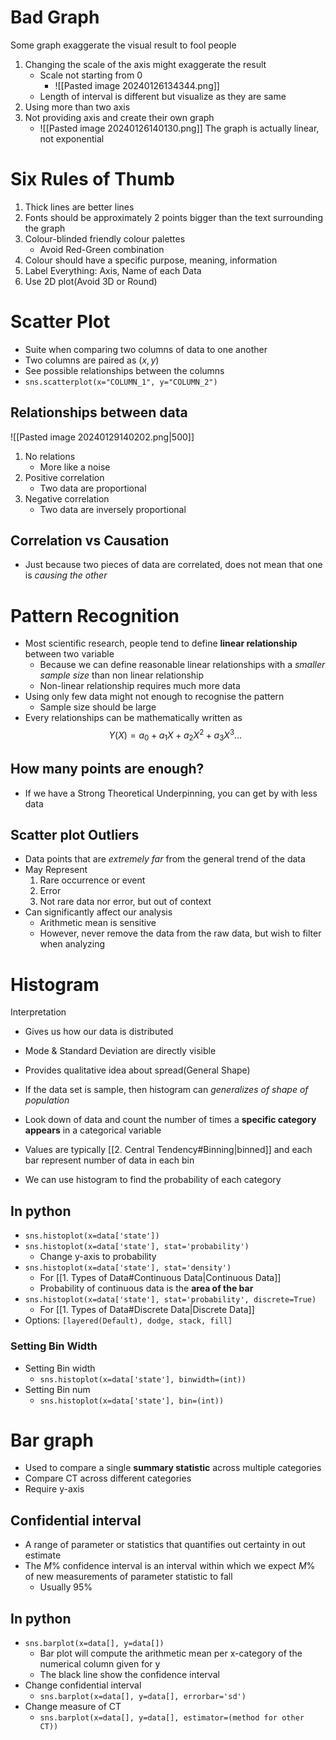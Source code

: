 
# Bad Graph
Some graph exaggerate the visual result to fool people
1. Changing the scale of the axis might exaggerate the result
	- Scale not starting from 0 
		- ![[Pasted image 20240126134344.png]]
	- Length of interval is different but visualize as they are same
2. Using more than two axis
3. Not providing axis and create their own graph
	- ![[Pasted image 20240126140130.png]] The graph is actually linear, not exponential

# Six Rules of Thumb
1. Thick lines are better lines
2. Fonts should be approximately 2 points bigger than the text surrounding the graph
3. Colour-blinded friendly colour palettes
	- Avoid Red-Green combination
4. Colour should have a specific purpose, meaning, information
5. Label Everything: Axis, Name of each Data
6. Use 2D plot(Avoid 3D or Round)

# Scatter Plot
- Suite when comparing two columns of data to one another
- Two columns are paired as $(x,y)$
- See possible relationships between the columns
- `sns.scatterplot(x="COLUMN_1", y="COLUMN_2")`

## Relationships between data
![[Pasted image 20240129140202.png|500]]
1. No relations
	- More like a noise
2. Positive correlation
	- Two data are proportional
3. Negative correlation
	- Two data are inversely proportional 

## Correlation vs Causation
- Just because two pieces of data are correlated, does not mean that one is *causing the other*

# Pattern Recognition
- Most scientific research, people tend to define **linear relationship** between two variable
	- Because we can define reasonable linear relationships with a *smaller sample size* than non linear relationship
	- Non-linear relationship requires much more data
- Using only few data might not enough to recognise the pattern
	- Sample size should be large
- Every relationships can be mathematically written as 
$$Y(X) = a_{0}+a_{1}X+a_{2}X^{2}+a_{3}X^{3}\dots$$

## How many points are enough?
- If we have a Strong Theoretical Underpinning, you can get by with less data

## Scatter plot Outliers
 - Data points that are *extremely far* from the general trend of the data
 - May Represent 
	1. Rare occurrence or event
	2. Error
	3. Not rare data nor error, but out of context
 - Can significantly affect our analysis
	 - Arithmetic mean is sensitive
	 - However, never remove the data from the raw data, but wish to filter when analyzing

# Histogram

Interpretation
- Gives us how our data is distributed
- Mode & Standard Deviation are directly visible
- Provides qualitative idea about spread(General Shape)
- If the data set is sample, then histogram can *generalizes of shape of population*

- Look down of data and count the number of times a **specific category appears** in a categorical variable
 - Values are typically [[2. Central Tendency#Binning|binned]] and each bar represent number of data in each bin
 - We can use histogram to find the probability of each category

## In python
- `sns.histoplot(x=data['state'])`
- `sns.histoplot(x=data['state'], stat='probability')`
	- Change y-axis to probability
- `sns.histoplot(x=data['state'], stat='density')`
	- For [[1. Types of Data#Continuous Data|Continuous Data]]
	- Probability of continuous data is the **area of the bar**
- `sns.histoplot(x=data['state'], stat='probability', discrete=True)`
	- For [[1. Types of Data#Discrete Data|Discrete Data]]
- Options: `[layered(Default), dodge, stack, fill]`

### Setting Bin Width
- Setting Bin width
	- `sns.histoplot(x=data['state'], binwidth=(int))`
- Setting Bin num
	- `sns.histoplot(x=data['state'], bin=(int))`

# Bar graph
- Used to compare a single **summary statistic** across multiple categories
- Compare CT across different categories
- Require y-axis

## Confidential interval
- A range of parameter or statistics that quantifies out certainty in out estimate
- The $M\%$ confidence interval is an interval within which we expect $M\%$  of new measurements of parameter statistic to fall
	- Usually $95\%$

## In python
- `sns.barplot(x=data[], y=data[])`
	- Bar plot will compute the arithmetic mean per x-category of the numerical column given for y
	- The black line show the confidence interval
- Change confidential interval
	- `sns.barplot(x=data[], y=data[], errorbar='sd')`
- Change measure of CT
	- `sns.barplot(x=data[], y=data[], estimator=(method for other CT))`

